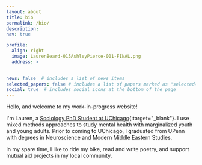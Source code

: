 ```yaml
---
layout: about
title: bio
permalink: /bio/
description: 
nav: true

profile:
  align: right
  image: LaurenBeard-015AshleyPierce-001-FINAL.png
  address: >
    

news: false  # includes a list of news items
selected_papers: false # includes a list of papers marked as "selected={true}"
social: true  # includes social icons at the bottom of the page
---
```

Hello, and welcome to my work-in-progress website! 

I'm Lauren, a [Sociology PhD Student at UChicago](https://sociology.uchicago.edu/directory/lauren-beard){:target="\_blank"}. I use mixed methods approaches to study mental health with marginalized youth and young adults. Prior to coming to UChicago, I graduated from UPenn with degrees in Neuroscience and Modern Middle Eastern Studies.   

In my spare time, I like to ride my bike, read and write poetry, and support mutual aid projects in my local community.   

